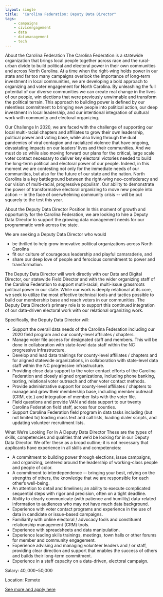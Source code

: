 ```yaml
---
layout: single
title:  "Carolina Federation: Deputy Data Director"
tags: 
    - campaigns
    - civicengagement
    - data
    - datamanagement
    - tech
---
```

About the Carolina Federation
The Carolina Federation is a statewide organization that brings local people together across race and
the rural-urban divide to build political and electoral power in their own communities and across North
Carolina. At a time when the right-wing holds power in our state and far too many campaigns overlook
the importance of long-term investment in local communities, we are developing a bold approach to
organizing and voter engagement for North Carolina. By unleashing the full potential of our diverse
communities we can create real change in the lives of our people, win elections that were previously
unwinnable and transform the political terrain. This approach to building power is defined by our
relentless commitment to bringing new people into political action, our deep investment in local
leadership, and our intentional integration of cultural work with community and electoral organizing.

Our Challenge
In 2020, we are faced with the challenge of supporting our local multi-racial chapters and affiliates to
grow their own leadership, political power and voting base, while also living through the dual
pandemics of viral contagion and racialized violence that have ongoing, devastating impacts on our
leaders' lives and their communities. And we must do so while also moving forward our plans for the
critical, large scale voter contact necessary to deliver key electoral victories needed to build the
long-term political and electoral power of our people.
Indeed, in this moment we are contesting not only for the immediate needs of our communities, but
also for the future of our state and the nation. North Carolina is a key battleground between the
right-wing neo-confederacy and our vision of multi-racial, progressive populism. Our ability to
demonstrate the power of transformative electoral organizing to move new people into action -- in the
face of overwhelming community crisis -- will be put squarely to the test this year.

About the Deputy Data Director Position
In this moment of growth and opportunity for the Carolina Federation, we are looking to hire a Deputy
Data Director to support the growing data management needs for our programmatic work across the
state.

We are seeking a Deputy Data Director who would
* be thrilled to help grow innovative political organizations across North Carolina
* fit our culture of courageous leadership and playful camaraderie, and
* share our deep love of people and ferocious commitment to power and transformation.

The Deputy Data Director will work directly with our Data and Digital Director, our statewide Field
Director and with the wider organizing staff of the Carolina Federation to support mutli-racial,
multi-issue grassroots political power in our state. While our work is deeply relational at its core, we
seek to utilize the most effective technical tools and tactics possible to build our membership base and
reach voters in our communities. The Deputy Data Director’s primary role is to support this continued
integration of our data-driven electoral work with our relational organizing work.

Specifically, the Deputy Data Director will:
* Support the overall data needs of the Carolina Federation including our 2020 field
program and our county-level affiliates / chapters.
* Manage voter file access for designated staff and members. This will be done in
collaboration with state-level data staff within the NC progressive infrastructure.
* Develop and lead data trainings for county-level affiliates / chapters and for aligned
statewide organizations, in collaboration with state-level data staff within the NC
progressive infrastructure.
* Providing close data support to the voter contact efforts of the Carolina Federation and
closely aligned organizations, including phone banking, texting, relational voter outreach
and other voter contact methods.
* Provide administrative support for county-level affiliates / chapters to manage and grow
their membership base, including member outreach (CRM, etc.) and integration of
member lists with the voter file.
* Field questions and provide VAN and data support to our twenty Carolina Federation
field staff, across four counties.
* Support Carolina Federation field program in data tasks including (but not limited to)
loading mass text and call lists, loading dialer scripts, and updating volunteer recruitment
lists.

What We’re Looking For In A Deputy Data Director
These are the types of skills, competencies and qualities that we’d be looking for in our Deputy Data
Director. We offer these as a broad outline; it is not necessary that applicants have experience in all
skills and competencies:

* A commitment to building power through elections, issue campaigns, and organizing, centered
around the leadership of working-class people and people of color.
* A commitment to interdependence -- bringing your best, relying on the strengths of others, the
knowledge that we are responsible for each other’s well-being.
* An attention to detail and timelines; an ability to execute complicated sequential steps with
rigor and precision, often on a tight deadline.
* Ability to clearly communicate (with patience and humility) data-related information to
audiences who may not have much data background.
* Experience with voter contact programs and experience in the use of data in candidate or
issue-based campaigns.
* Familiarity with online electoral / advocacy tools and constituent relationship management
(CRM) tools.
* Experience with spreadsheets and data manipulation.
* Experience leading skills trainings, meetings, town halls or other forums for member and
community engagement.
* Experience advising and managing volunteer leaders and / or staff, providing clear direction
and support that enables the success of others and builds their long-term commitment.
* Experience in a staff capacity on a data-driven, electoral campaign.

Salary: $40,000-$50,000

Location: Remote


[See more and apply here](https://drive.google.com/file/d/1Hg5aHd8YpcWOCxg4o9x9Eu31WaY_EsjD/view?usp=sharing)
